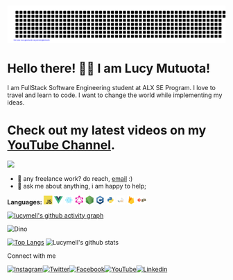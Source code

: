 ![gitartwork](gitartwork.svg)

# Hello there! 👋🏻 I am Lucy Mutuota!

I am FullStack Software Engineering student at ALX SE Program. I love to travel and learn to code. I want to change the world while implementing my ideas. 


# Check out my latest videos on my [YouTube Channel](https://www.youtube.com/lucynyam?sub_confirmation=1).

![](https://komarev.com/ghpvc/?username=lucymell)


  
- 💼 any freelance work? do reach, [email](mailto:lulucy.001@gmail.com) :)
- 💬 ask me about anything, i am happy to help;

**Languages:**
<code><img height="20" src="https://raw.githubusercontent.com/github/explore/80688e429a7d4ef2fca1e82350fe8e3517d3494d/topics/javascript/javascript.png"></code>
<code><img height="20" src="https://raw.githubusercontent.com/github/explore/80688e429a7d4ef2fca1e82350fe8e3517d3494d/topics/vue/vue.png"></code>
<code><img height="20" src="https://raw.githubusercontent.com/github/explore/80688e429a7d4ef2fca1e82350fe8e3517d3494d/topics/react/react.png"></code>
<code><img height="20" src="https://raw.githubusercontent.com/github/explore/5c058a388828bb5fde0bcafd4bc867b5bb3f26f3/topics/graphql/graphql.png"></code>
<code><img height="20" src="https://raw.githubusercontent.com/github/explore/80688e429a7d4ef2fca1e82350fe8e3517d3494d/topics/nodejs/nodejs.png"></code>
<code><img height="20" src="https://raw.githubusercontent.com/github/explore/80688e429a7d4ef2fca1e82350fe8e3517d3494d/topics/cpp/cpp.png"></code>
<code><img height="20" src="https://raw.githubusercontent.com/github/explore/80688e429a7d4ef2fca1e82350fe8e3517d3494d/topics/python/python.png"></code>
<code><img height="20" src="https://raw.githubusercontent.com/github/explore/80688e429a7d4ef2fca1e82350fe8e3517d3494d/topics/mysql/mysql.png"></code>
<code><img height="20" src="https://raw.githubusercontent.com/github/explore/80688e429a7d4ef2fca1e82350fe8e3517d3494d/topics/firebase/firebase.png"></code>
<code><img height="20" src="https://raw.githubusercontent.com/github/explore/80688e429a7d4ef2fca1e82350fe8e3517d3494d/topics/git/git.png"></code>

[![lucymell's github activity graph](https://activity-graph.herokuapp.com/graph?username=lucymell&theme=react-dark)](https://github.com/lucymell/github-readme-activity-graph)

![Dino](https://raw.githubusercontent.com/lucymell/lucymell/master/dino.gif)

[![Top Langs](https://github-readme-stats.vercel.app/api/top-langs/?username=lucymell&show_icons=true&theme=radical)](https://github.com/lucymell/github-readme-stats) ![Lucymell's github stats](https://github-readme-stats.vercel.app/api?username=lucymell&show_icons=true&theme=radical)
 
Connect with me


[![Instagram](https://raw.githubusercontent.com/lucymell/lucymell/master/soc/ig.svg)](https://instagram.com/lucymutuota)[![Twitter](https://raw.githubusercontent.com/lucymell/lucymell/master/soc/tw.svg)](https://twitter.com/lucymutuota)[![Facebook](https://raw.githubusercontent.com/ucymell/ucymell/master/soc/fb.svg)](https://www.facebook.com//lucy.mutuota)[![YouTube](https://raw.githubusercontent.com/lucymell/lucymell/master/soc/yt.svg)](https://www.youtube.com/lucynyam)[![Linkedin](https://raw.githubusercontent.com/lucymell/lucymell/master/soc/yt.svg)](https://www.linkedin.com/in/lucymutuota/)















